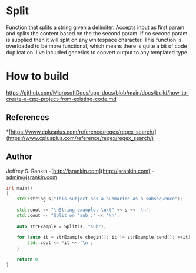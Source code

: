 # Split
Function that splits a string given a delimiter. Accepts input as first param and splits the content based on the the second param. If no second param is supplied then it will split on any whitespace character.  This function is overloaded to be more functional, which means there is quite a bit of code duplication. I've included generics to convert output to any templated type.
# How to build
https://github.com/MicrosoftDocs/cpp-docs/blob/main/docs/build/how-to-create-a-cpp-project-from-existing-code.md

## References
*[https://www.cplusplus.com/reference/regex/regex_search/](https://www.cplusplus.com/reference/regex/regex_search/)

## Author
Jeffrey S. Rankin
-[http://jsrankin.com](http://jsrankin.com)
-[admin@jsrankin.com](admin@jsrankin.com)

```cpp
int main()
{
    std::string s("this subject has a submarine as a subsequence");
    
    std::cout << "\nString example: \n\t" << s << '\n';
    std::cout << "Split on 'sub':" << '\n';
    
    auto strExample = Split(s, "sub");
    
    for (auto it = strExample.cbegin(); it != strExample.cend(); ++it) {
        std::cout << *it << '\n';
    }
    
    return 0;
}
```

